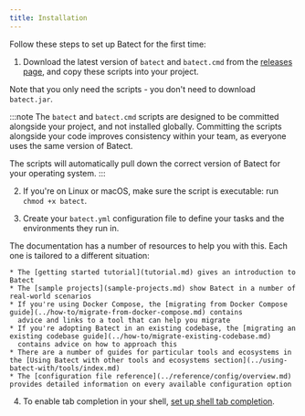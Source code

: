 ```yaml
---
title: Installation
---
```


Follow these steps to set up Batect for the first time:

1. Download the latest version of `batect` and `batect.cmd` from the [releases page](https://github.com/batect/batect/releases),
   and copy these scripts into your project.

  Note that you only need the scripts - you don't need to download `batect.jar`.

  :::note
  The `batect` and `batect.cmd` scripts are designed to be committed alongside your project, and not installed globally. Committing
  the scripts alongside your code improves consistency within your team, as everyone uses the same version of Batect.

  The scripts will automatically pull down the correct version of Batect for your operating system.
  :::

2. If you're on Linux or macOS, make sure the script is executable: run `chmod +x batect`.

3. Create your `batect.yml` configuration file to define your tasks and the environments they run in.

  The documentation has a number of resources to help you with this. Each one is tailored to a different situation:

    * The [getting started tutorial](tutorial.md) gives an introduction to Batect
    * The [sample projects](sample-projects.md) show Batect in a number of real-world scenarios
    * If you're using Docker Compose, the [migrating from Docker Compose guide](../how-to/migrate-from-docker-compose.md) contains
      advice and links to a tool that can help you migrate
    * If you're adopting Batect in an existing codebase, the [migrating an existing codebase guide](../how-to/migrate-existing-codebase.md)
      contains advice on how to approach this
    * There are a number of guides for particular tools and ecosystems in the [Using Batect with other tools and ecosystems section](../using-batect-with/tools/index.md)
    * The [configuration file reference](../reference/config/overview.md) provides detailed information on every available configuration option

4. To enable tab completion in your shell, [set up shell tab completion](shell-tab-completion.md).
